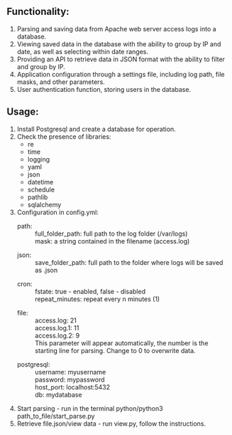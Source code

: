 <h2>Functionality:</h2>
<ol>
  <li>Parsing and saving data from Apache web server access logs into a database.</li>
  <li>Viewing saved data in the database with the ability to group by IP and date, as well as selecting within date ranges.</li>
  <li>Providing an API to retrieve data in JSON format with the ability to filter and group by IP.</li>
  <li>Application configuration through a settings file, including log path, file masks, and other parameters.</li>
  <li>User authentication function, storing users in the database.</li>
</ol>

<h2>Usage:</h2>
<ol>
  <li>Install Postgresql and create a database for operation.</li>
  <li>
    Check the presence of libraries:
    <ul>
      <li>re</li>
      <li>time</li>
      <li>logging</li>
      <li>yaml</li>
      <li>json</li>
      <li>datetime</li>
      <li>schedule</li>
      <li>pathlib</li>
      <li>sqlalchemy</li>
    </ul>
  </li>
  <li>
    Configuration in config.yml:
    <dl>
      <dt>path:</dt>
      <dd>
        full_folder_path: full path to the log folder (/var/logs)<br>
        mask: a string contained in the filename (access.log)
      </dd>
    </dl>
    <dl>
      <dt>json:</dt>
      <dd>save_folder_path: full path to the folder where logs will be saved as .json</dd>
    </dl>
    <dl>
      <dt>cron:</dt>
      <dd>
        fstate: true - enabled, false - disabled<br>
        repeat_minutes: repeat every n minutes (1)
      </dd>
    </dl>
    <dl>
      <dt>file:</dt>
      <dd>
        access.log: 21<br>
        access.log.1: 11<br>
        access.log.2: 9
      </dd>
      <dd>This parameter will appear automatically, the number is the starting line for parsing. Change to 0 to overwrite data.</dd>
    </dl>
    <dl>
      <dt>postgresql:</dt>
      <dd>
        username: myusername<br>
        password: mypassword<br>
        host_port: localhost:5432<br>
        db: mydatabase<br>
      </dd>
    </dl>
  </li>
  <li>Start parsing - run in the terminal python/python3 path_to_file/start_parse.py</li>
  <li>Retrieve file.json/view data - run view.py, follow the instructions.</li>
</ol>
